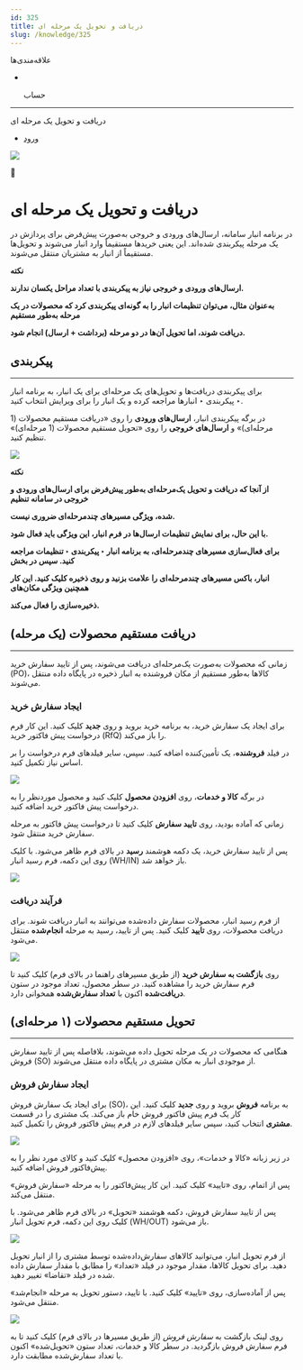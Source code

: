 ```yaml
---
id: 325
title: دریافت و تحویل یک مرحله ای
slug: /knowledge/325
---
```


 
  علاقه‌مندی‌ها
* [​](./325)

  حساب

---

 

دریافت و تحویل یک مرحله ای

- [ورود](/web/login?redirect=/knowledge/article/325)

![](https://odoofarsi.com/web/image/4273?access_token=758ed00a-51be-44b6-a98e-ee34230ae391)

📖

# دریافت و تحویل یک مرحله ای

در برنامه انبار سامانه، ارسال‌های ورودی و خروجی به‌صورت پیش‌فرض برای پردازش در یک مرحله پیکربندی شده‌اند. این یعنی خریدها مستقیماً وارد انبار می‌شوند و تحویل‌ها مستقیماً از انبار به مشتریان منتقل می‌شوند.

**نکته**

**ارسال‌های ورودی و خروجی نیاز به پیکربندی با تعداد مراحل یکسان ندارند.**

**به‌عنوان مثال، می‌توان تنظیمات انبار را به گونه‌ای پیکربندی کرد که محصولات در یک مرحله به‌طور مستقیم**

**دریافت شوند، اما تحویل آن‌ها در دو مرحله (برداشت + ارسال) انجام شود.**

## **پیکربندی**

---

برای پیکربندی دریافت‌ها و تحویل‌های یک مرحله‌ای برای یک انبار، به برنامه انبار ‣ پیکربندی ‣ انبارها مراجعه کرده و یک انبار را برای ویرایش انتخاب کنید.

در برگه پیکربندی انبار، **ارسال‌های ورودی** را روی «دریافت مستقیم محصولات (1 مرحله‌ای)» و **ارسال‌های خروجی** را روی «تحویل مستقیم محصولات (1 مرحله‌ای)» تنظیم کنید.

![](https://odoofarsi.com/web/image/6718-619f62fb/image.png?access_token=98fe1b6e-3e13-4575-b705-b0185868be8d)

**نکته**

**از آنجا که دریافت و تحویل یک‌مرحله‌ای به‌طور پیش‌فرض برای ارسال‌های ورودی و خروجی در سامانه تنظیم**

**شده، ویژگی مسیرهای چندمرحله‌ای ضروری نیست.**

**با این حال، برای نمایش تنظیمات ارسال‌ها در فرم انبار، این ویژگی باید فعال شود.**

**برای فعال‌سازی مسیرهای چندمرحله‌ای، به برنامه انبار ‣ پیکربندی ‣ تنظیمات مراجعه کنید. سپس در بخش**

**انبار، باکس مسیرهای چندمرحله‌ای را علامت بزنید و روی ذخیره کلیک کنید. این کار همچنین ویژگی مکان‌های**

**ذخیره‌سازی را فعال می‌کند.**

## **دریافت مستقیم محصولات (یک مرحله)**

---

زمانی که محصولات به‌صورت یک‌مرحله‌ای دریافت می‌شوند، پس از تایید سفارش خرید (PO)، کالاها به‌طور مستقیم از مکان فروشنده به انبار ذخیره در پایگاه داده منتقل می‌شوند.

### **ایجاد سفارش خرید**

برای ایجاد یک سفارش خرید، به برنامه خرید بروید و روی **جدید** کلیک کنید. این کار فرم درخواست پیش فاکتور خرید (RfQ) را باز می‌کند.

در فیلد **فروشنده**، یک تأمین‌کننده اضافه کنید. سپس، سایر فیلدهای فرم درخواست را بر اساس نیاز تکمیل کنید.

![](https://odoofarsi.com/web/image/6719-3aa3b758/image.png?access_token=3a23386b-1c8d-4034-bde2-37f57f552a3b)

در برگه **کالا و خدمات**، روی **افزودن محصول** کلیک کنید و محصول موردنظر را به درخواست پیش فاکتور خرید اضافه کنید.

زمانی که آماده بودید، روی **تایید سفارش** کلیک کنید تا درخواست پیش فاکتور به مرحله سفارش خرید منتقل شود.

پس از تایید سفارش خرید، یک دکمه هوشمند **رسید** در بالای فرم ظاهر می‌شود. با کلیک روی این دکمه، فرم رسید انبار (WH/IN) باز خواهد شد.

![](https://odoofarsi.com/web/image/6732-337e053e/Screen%20Shot%202024-10-27%20at%202.37.38%20PM.png?access_token=f90565ee-f82d-4119-ba9d-97b2f9b45306)

### **فرآیند دریافت**

از فرم رسید انبار، محصولات سفارش داده‌شده می‌توانند به انبار دریافت شوند. برای دریافت محصولات، روی **تایید** کلیک کنید. پس از تایید، رسید به مرحله **انجام‌شده** منتقل می‌شود.

![](https://odoofarsi.com/web/image/6733-35ba9c7c/Screen%20Shot%202024-10-27%20at%202.40.18%20PM.png?access_token=013060a7-a882-44c2-bb2b-26384fbd19d3)

روی **بازگشت به سفارش خرید** (از طریق مسیرهای راهنما در بالای فرم) کلیک کنید تا فرم سفارش خرید را مشاهده کنید. در سطر محصول، تعداد موجود در ستون **دریافت‌شده** اکنون با **تعداد سفارش‌شده** همخوانی دارد.

## **تحویل مستقیم محصولات (۱ مرحله‌ای)**

---

هنگامی که محصولات در یک مرحله تحویل داده می‌شوند، بلافاصله پس از تایید سفارش فروش (SO) از موجودی انبار به مکان مشتری در پایگاه داده منتقل می‌شوند.

### **ایجاد سفارش فروش**

برای ایجاد یک سفارش فروش (SO)، به برنامه **فروش** بروید و روی **جدید** کلیک کنید. این کار یک فرم پیش فاکتور فروش خام باز می‌کند. یک مشتری را در قسمت **مشتری** انتخاب کنید، سپس سایر فیلدهای لازم در فرم پیش فاکتور فروش را تکمیل کنید.

![](https://odoofarsi.com/web/image/6736-4e9f3c46/image.png?access_token=b4acc3f6-1e65-4986-8aa8-9ba07857740a)

در زیر زبانه «کالا و خدمات»، روی «افزودن محصول» کلیک کنید و کالای مورد نظر را به پیش‌فاکتور فروش اضافه کنید.

پس از اتمام، روی «تایید» کلیک کنید. این کار پیش‌فاکتور را به مرحله «سفارش فروش» منتقل می‌کند.

پس از تایید سفارش فروش، دکمه هوشمند «تحویل» در بالای فرم ظاهر می‌شود. با کلیک روی این دکمه، فرم تحویل انبار (WH/OUT) باز می‌شود.

![](https://odoofarsi.com/web/image/6737-c00378be/Screen%20Shot%202024-10-27%20at%203.15.01%20PM.png?access_token=836ffaae-23f1-4ad2-8e9e-490b06f5aa31)

از فرم تحویل انبار، می‌توانید کالاهای سفارش‌داده‌شده توسط مشتری را از انبار تحویل دهید. برای تحویل کالاها، مقدار موجود در فیلد «تعداد» را مطابق با مقدار سفارش‌ داده شده در فیلد «تقاضا» تغییر دهید.

پس از آماده‌سازی، روی «تایید» کلیک کنید. با تایید، دستور تحویل به مرحله «انجام‌شد» منتقل می‌شود.

![](https://odoofarsi.com/web/image/6739-b98abf76/image.png?access_token=8a34d0f3-af99-400a-be72-6359c78bda9b)

روی لینک بازگشت به *سفارش فروش* (از طریق مسیرها در بالای فرم) کلیک کنید تا به فرم سفارش فروش بازگردید. در سطر کالا و خدمات، تعداد ستون «تحویل‌شده» اکنون با تعداد سفارش‌شده مطابقت دارد.